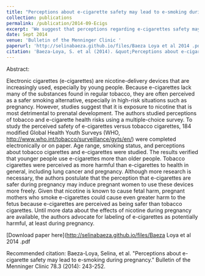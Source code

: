 ```yaml
---
title: "Perceptions about e-cigarette safety may lead to e-smoking during pregnancy"
collection: publications
permalink: /publication/2014-09-Ecigs
excerpt: 'We suggest that perceptions regarding e-cigarettes safety may lead to nictoine exposure during pregnancy.'
date: Sept 2014
venue: 'Bulletin of the Menninger Clinic '
paperurl: 'http://selinabaeza.github.io/files/Baeza Loya et al 2014 .pdf'
citation: 'Baeza-Loya, S. et al (2014). &quot;Perceptions about e-cigarette safety may lead to e-smoking during pregnancy.&quot; <i>Bulletin of the Menninger Clinic 1</i>. 78.3 (2014): 243-252.'
---
```

Abstract:

Electronic cigarettes (e-cigarettes) are nicotine-delivery devices that are increasingly used, especially by young people. Because e-cigarettes lack many of the substances found in regular tobacco, they are often perceived as a safer smoking alternative, especially in high-risk situations such as pregnancy. However, studies suggest that it is exposure to nicotine that is most detrimental to prenatal development. The authors studied perceptions of tobacco and e-cigarette health risks using a multiple-choice survey. To study the perceived safety of e-cigarettes versus tobacco cigarettes, 184 modified Global Health Youth Surveys (WHO, http://www.who.int/tobacco/surveillance/gyts/en/) were completed electronically or on paper. Age range, smoking status, and perceptions about tobacco cigarettes and e-cigarettes were studied. The results verified that younger people use e-cigarettes more than older people. Tobacco cigarettes were perceived as more harmful than e-cigarettes to health in general, including lung cancer and pregnancy. Although more research is necessary, the authors postulate that the perception that e-cigarettes are safer during pregnancy may induce pregnant women to use these devices more freely. Given that nicotine is known to cause fetal harm, pregnant mothers who smoke e-cigarettes could cause even greater harm to the fetus because e-cigarettes are perceived as being safer than tobacco cigarettes. Until more data about the effects of nicotine during pregnancy are available, the authors advocate for labeling of e-cigarettes as potentially harmful, at least during pregnancy.

[Download paper here](http://selinabaeza.github.io/files/Baeza Loya et al 2014 .pdf

Recommended citation: Baeza-Loya, Selina, et al. "Perceptions about e-cigarette safety may lead to e-smoking during pregnancy." Bulletin of the Menninger Clinic 78.3 (2014): 243-252.
